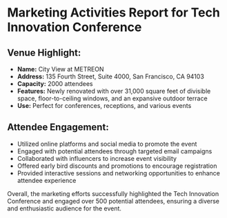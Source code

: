 # Marketing Activities Report for Tech Innovation Conference

## Venue Highlight:
- **Name:** City View at METREON
- **Address:** 135 Fourth Street, Suite 4000, San Francisco, CA 94103
- **Capacity:** 2000 attendees
- **Features:** Newly renovated with over 31,000 square feet of divisible space, floor-to-ceiling windows, and an expansive outdoor terrace
- **Use:** Perfect for conferences, receptions, and various events

## Attendee Engagement:
- Utilized online platforms and social media to promote the event
- Engaged with potential attendees through targeted email campaigns
- Collaborated with influencers to increase event visibility
- Offered early bird discounts and promotions to encourage registration
- Provided interactive sessions and networking opportunities to enhance attendee experience

Overall, the marketing efforts successfully highlighted the Tech Innovation Conference and engaged over 500 potential attendees, ensuring a diverse and enthusiastic audience for the event.